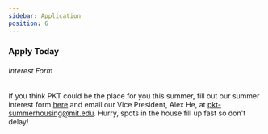 ```yaml
---
sidebar: Application
position: 6
---
```

### Apply Today

###### Interest Form

If you think PKT could be the place for you this summer, fill out our summer interest form [here]([https://forms.gle/KmcETx1Tt3X6xsAf7]) and email our Vice President, Alex He, at pkt-summerhousing@mit.edu.  Hurry, spots in the house fill up fast so don't delay!
